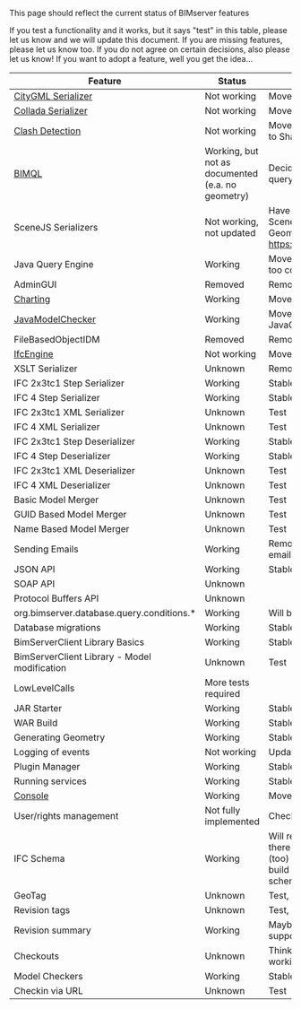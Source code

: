 This page should reflect the current status of BIMserver features

If you test a functionality and it works, but it says "test" in this table, please let us know and we will update this document. If you are missing features, please let us know too. If you do not agree on certain decisions, also please let us know! If you want to adopt a feature, well you get the idea...

| Feature | Status | Future plans |
| ------------- | ------------- | ----- |
| [CityGML Serializer](https://github.com/opensourceBIM/CityGML) | Not working | Moved to own repository |
| [Collada Serializer](https://github.com/opensourceBIM/Collada)| Not working | Moved to own repository |
| [Clash Detection](https://github.com/opensourceBIM/ClashDetectionService) | Not working | Moved to own repository. Maybe move BCF classes to Shared |
| [BIMQL](https://github.com/opensourceBIM/bimql) | Working, but not as documented (e.a. no geometry) | Decide whether to improve/fix or create a new query language |
| SceneJS Serializers | Not working, not updated | Have been removed entirely, not used anymore for SceneJS-based tools (BIMsurfer, BIMvie.ws). Geometry can now be downloaded with https://github.com/opensourceBIM/BinarySerializers |
| Java Query Engine | Working | Moved to own repository. Remove entirely, not used, too complex, inefficient, easier to write a plugin |
| AdminGUI | Removed | Removed |
| [Charting](https://github.com/opensourceBIM/Charting) | Working | Moved to own repository |
| [JavaModelChecker](https://github.com/opensourceBIM/JavaModelChecker) | Working | Moved to own repository. Remove, same reason as JavaQueryEngine |
| FileBasedObjectIDM | Removed | Removed |
| [IfcEngine](https://github.com/opensourceBIM/IfcEngine) | Not working| Move to own repository |
| XSLT Serializer | Unknown|Remove, not used, inefficient |
| IFC 2x3tc1 Step Serializer | Working | Stable |
| IFC 4 Step Serializer | Working | Stable |
| IFC 2x3tc1 XML Serializer | Unknown | Test |
| IFC 4 XML Serializer | Unknown | Test |
| IFC 2x3tc1 Step Deserializer | Working | Stable |
| IFC 4 Step Deserializer | Working | Stable |
| IFC 2x3tc1 XML Deserializer | Unknown | Test |
| IFC 4 XML Deserializer | Unknown | Test |
| Basic Model Merger | Unknown | Test |
| GUID Based Model Merger | Unknown | Test |
| Name Based Model Merger | Unknown | Test |
| Sending Emails | Working | Remove, never seen a database server that sends emails |
| JSON API | Working | Stable |
| SOAP API | Unknown | |
| Protocol Buffers API | Unknown | |
| org.bimserver.database.query.conditions.* | Working | Will be removed in favor of a new query language |
| Database migrations | Working | Stable |
| BimServerClient Library Basics | Working | Stable |
| BimServerClient Library - Model modification| Unknown | Test |
| LowLevelCalls | More tests required | |
| JAR Starter | Working | Stable |
| WAR Build | Working | Stable |
| Generating Geometry | Working | Stable |
| Logging of events | Not working | Update |
| Plugin Manager | Working | Stable |
| Running services | Working | Stable, but not intuitive |
| [Console](https://github.com/opensourceBIM/Console) | Working | Moved to own repository |
| User/rights management | Not fully implemented | Check all actions |
| IFC Schema | Working | Will remove as plugin and integrate directly because there is only one implementation and interface is (too) large. Maybe even move .exp parsing logic to build process, and store serialized version of schema |
| GeoTag | Unknown | Test, maybe add to bimvie.ws |
| Revision tags | Unknown | Test, maybe add to bimvie.ws |
| Revision summary | Working | Maybe replace by new query function, for now stays supported |
| Checkouts | Unknown | Think about the usefulness, was meant for people working on the same model... |
| Model Checkers | Working | Stable, more implementations needed |
| Checkin via URL | Unknown | Test |
